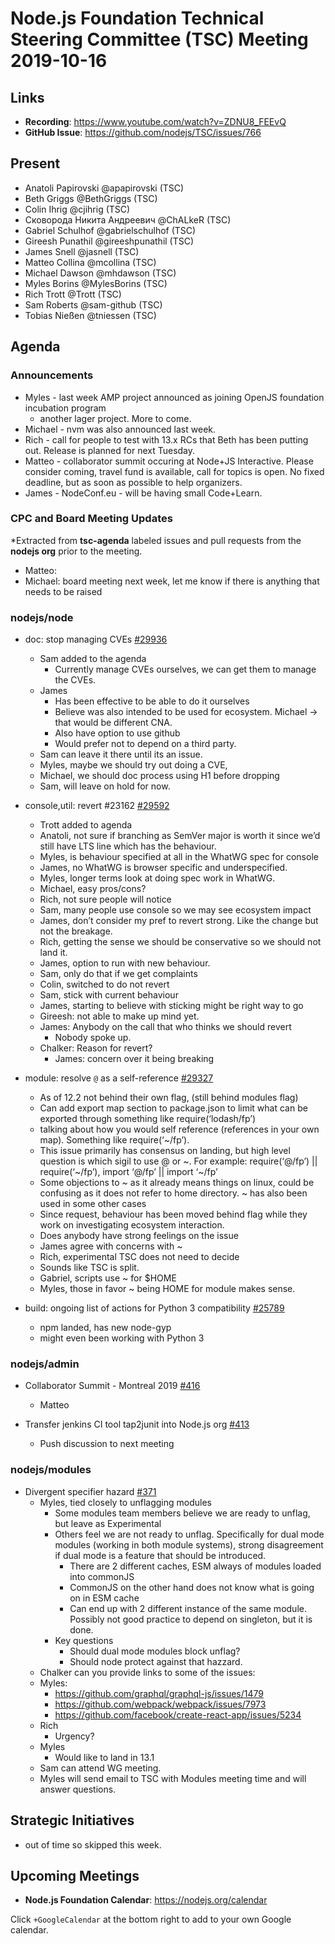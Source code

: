 # Node.js Foundation Technical Steering Committee (TSC) Meeting 2019-10-16

## Links

* **Recording**:  https://www.youtube.com/watch?v=ZDNU8_FEEvQ
* **GitHub Issue**: https://github.com/nodejs/TSC/issues/766

## Present

* Anatoli Papirovski @apapirovski (TSC)
* Beth Griggs @BethGriggs (TSC)
* Colin Ihrig @cjihrig (TSC)
* Сковорода Никита Андреевич @ChALkeR (TSC)
* Gabriel Schulhof @gabrielschulhof (TSC)
* Gireesh Punathil @gireeshpunathil (TSC)
* James Snell @jasnell (TSC)
* Matteo Collina @mcollina (TSC)
* Michael Dawson @mhdawson (TSC)
* Myles Borins @MylesBorins (TSC)
* Rich Trott @Trott (TSC)
* Sam Roberts @sam-github (TSC)
* Tobias Nießen @tniessen (TSC)

## Agenda

### Announcements
* Myles - last week AMP project announced as joining OpenJS foundation incubation program
  * another lager project.  More to come.
* Michael - nvm was also announced last week.
* Rich - call for people to test with 13.x RCs that Beth has been putting out.  Release is
    planned for next Tuesday.
* Matteo - collaborator summit occuring at Node+JS Interactive. Please consider coming,
    travel fund is available, call for topics is open.  No fixed deadline, but as soon as possible
    to help organizers.
* James - NodeConf.eu - will be having small Code+Learn.

### CPC and Board Meeting Updates

*Extracted from **tsc-agenda** labeled issues and pull requests from the **nodejs org** prior to the meeting.

* Matteo:
* Michael: board meeting next week, let me know if there is anything that needs to be raised

### nodejs/node

* doc: stop managing CVEs [#29936](https://github.com/nodejs/node/pull/29936)
  * Sam added to the agenda
    * Currently manage CVEs ourselves, we can get them to manage the CVEs.
  * James
    * Has been effective to be able to do it ourselves
    * Believe was also intended to be used for ecosystem. Michael -> that would be
      different CNA.
    * Also have option to use github
    * Would prefer not to depend on a third party.
  * Sam can leave it there until its an issue.
  * Myles, maybe we should try out doing a CVE,
  * Michael, we should doc process using H1 before dropping
  * Sam, will leave on hold for now.

* console,util: revert #23162 [#29592](https://github.com/nodejs/node/pull/29592)
  * Trott added to agenda
  * Anatoli, not sure if branching as SemVer major is worth it since we’d still have LTS
    line which has the behaviour.
  * Myles, is behaviour specified at all in the WhatWG spec for console
  * James, no WhatWG is browser specific and underspecified.
  * Myles, longer terms look at doing spec work in WhatWG.
  * Michael, easy pros/cons?
  * Rich, not sure people will notice
  * Sam, many people use console so we may see ecosystem impact
  * James, don’t consider my pref to revert strong. Like the change but not the breakage.
  * Rich, getting the sense we should be conservative so we should not land it.
  * James, option to run with new behaviour.
  * Sam, only do that if we get complaints
  * Colin, switched to do not revert
  * Sam, stick with current behaviour
  * James, starting to believe with sticking might be right way to go
  * Gireesh: not able to make up mind yet.
  * James: Anybody on the call that who thinks we should revert
    * Nobody spoke up.
  * Chalker: Reason for revert?
    * James: concern over it being breaking

* module: resolve `@` as a self-reference [#29327](https://github.com/nodejs/node/pull/29327)
  * As of 12.2 not behind their own flag, (still behind modules flag)
  * Can add export map section to package.json to limit what can be exported through
    something like require(‘lodash/fp’)
  * talking about how you would self reference (references in your own map).  Something
    like require(‘~/fp’).
  * This issue primarily has consensus on landing, but high level question is which sigil to
    use @ or ~. For example: require(‘@/fp’) || require(‘~/fp’), import ‘@/fp’ || import ‘~/fp’
  * Some objections to ~ as it already means things on linux, could be confusing as it does
    not refer to home directory.  ~ has also been used in some other cases
  * Since request, behaviour has been moved behind flag while they work on investigating
    ecosystem interaction.
  * Does anybody have strong feelings on the issue
  * James agree with concerns with ~
  * Rich, experimental TSC does not need to decide
  * Sounds like TSC is split.
  * Gabriel, scripts use ~ for $HOME
  * Myles, those in favor ~ being HOME for module makes sense.

* build: ongoing list of actions for Python 3 compatibility [#25789](https://github.com/nodejs/node/issues/25789)
  * npm landed, has new node-gyp
  * might even been working with Python 3

### nodejs/admin

* Collaborator Summit - Montreal 2019 [#416](https://github.com/nodejs/admin/issues/416)
  * Matteo

* Transfer jenkins CI tool tap2junit into Node.js org [#413](https://github.com/nodejs/admin/issues/413)
  * Push discussion to next meeting

### nodejs/modules

* Divergent specifier hazard [#371](https://github.com/nodejs/modules/issues/371)
  * Myles, tied closely to unflagging modules
    * Some modules team members believe we are ready to unflag, but leave as
      Experimental
    * Others feel we are not ready to unflag. Specifically for dual mode modules
      (working in both module systems), strong disagreement if dual mode is a
      feature that should be introduced.
      * There are 2 different caches, ESM always of modules loaded into commonJS
      * CommonJS on the other hand does not know what is going on in ESM cache
      * Can end up with 2 different instance of the same module. Possibly not
        good practice to depend on singleton, but it is done.
    * Key questions
      * Should dual mode modules block unflag?
      * Should node protect against that hazzard.
  * Chalker can you provide links to some of the issues:
  * Myles:
    * https://github.com/graphql/graphql-js/issues/1479
    * https://github.com/webpack/webpack/issues/7973
    * https://github.com/facebook/create-react-app/issues/5234
  * Rich
    * Urgency?
  * Myles
    * Would like to land in 13.1
  * Sam can attend WG meeting.
  * Myles will send email to TSC with Modules meeting time and will answer questions.

## Strategic Initiatives

* out of time so skipped this week.

## Upcoming Meetings

* **Node.js Foundation Calendar**: https://nodejs.org/calendar

Click `+GoogleCalendar` at the bottom right to add to your own Google calendar.

